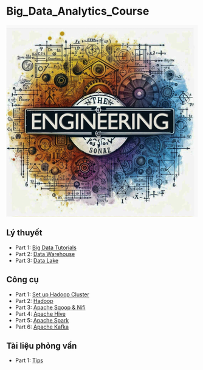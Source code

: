 # Big_Data_Analytics_Course

  <td>
    <img src="https://github.com/SonAz/Big_Data_Analytics_Course/blob/main/image/Artboard%201.png" alt="png" align="center"/>
  </td>

  
## Lý thuyết
- Part 1: [Big Data Tutorials](https://docs.google.com/document/d/15aNk6cEW_XPBxUirWHEAgTjl0aeYrq_-I0Rh_h5I_GU/edit?tab=t.0#heading=h.bv8d183h2wvq)
- Part 2: [Data Warehouse](https://docs.google.com/document/d/1O6jdSem_M5d2IwxtBGoAFV1cFIg2-UzRT3l8k9CXybw/edit?usp=sharing)
- Part 3: [Data Lake](https://docs.google.com/document/d/1UO63WxDbTrZ7NEK00eifPjbvCOnFpCJAYRR4O34gZdk/edit?usp=sharing)

## Công cụ
- Part 1: [Set up Hadoop Cluster](https://docs.google.com/document/d/15mHJC7PxNwnKRpbk_Q-D7mPXwMALHV3fo3yp4UJBGos/edit?tab=t.0#heading=h.ulruwnnhwqrm)
- Part 2: [Hadoop](https://docs.google.com/document/d/1fuRU8vOQh18coH88ClOFsh3sfc4TAQLwnAF70E7eTQA/edit?usp=sharing)
- Part 3: [Apache Sqoop & Nifi](https://docs.google.com/document/d/1BtQ7DL2qpPSbwkF1bI4B2WkhfeS85UuI2JKvyvc8zWY/edit?tab=t.0)
- Part 4: [Apache Hive](https://docs.google.com/document/d/1SxFsKkF76FUX2ctr0pkmRbbbqQJBHvGiMtwZcnpJECs/edit?tab=t.0)   
- Part 5: [Apache Spark](https://docs.google.com/document/d/11N5TOF37ENV1nthbLtmSdPlkjI7KuaYidt-gc4XzGNU/edit?tab=t.0)
- Part 6: [Apache Kafka](https://docs.google.com/document/d/1hcvC69A28BBUBYh6Cmpw80YT7isyh2dX2O9GWAQJ4MI/edit?usp=sharing)

## Tài liệu phỏng vấn
- Part 1: [Tips](https://docs.google.com/document/d/1ya6684MRKgPdSSDcAXcXaekV1gotrgTjG17g7LOngCY/edit?tab=t.0#heading=h.ysif4f6xturb)
